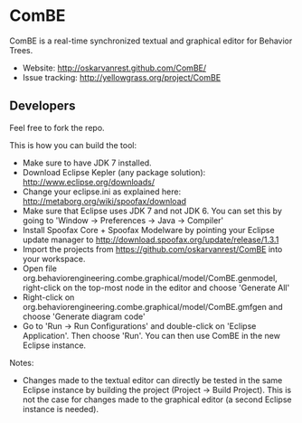 ComBE
=======

ComBE is a real-time synchronized textual and graphical editor for Behavior Trees.

- Website: http://oskarvanrest.github.com/ComBE/
- Issue tracking: http://yellowgrass.org/project/ComBE


Developers
----------
Feel free to fork the repo.

This is how you can build the tool:

- Make sure to have JDK 7 installed.
- Download Eclipse Kepler (any package solution): http://www.eclipse.org/downloads/
- Change your eclipse.ini as explained here: http://metaborg.org/wiki/spoofax/download
- Make sure that Eclipse uses JDK 7 and not JDK 6. You can set this by going to 'Window -> Preferences -> Java -> Compiler'
- Install Spoofax Core + Spoofax Modelware by pointing your Eclipse update manager to http://download.spoofax.org/update/release/1.3.1
- Import the projects from https://github.com/oskarvanrest/ComBE into your workspace.
- Open file org.behaviorengineering.combe.graphical/model/ComBE.genmodel, right-click on the top-most node in the editor and choose 'Generate All'
- Right-click on org.behaviorengineering.combe.graphical/model/ComBE.gmfgen and choose 'Generate diagram code'
- Go to 'Run -> Run Configurations' and double-click on 'Eclipse Application'. Then choose 'Run'. You can then use ComBE in the new Eclipse instance.

Notes:

- Changes made to the textual editor can directly be tested in the same Eclipse instance by building the project (Project -> Build Project). This is not the case for changes made to the graphical editor (a second Eclipse instance is needed).
